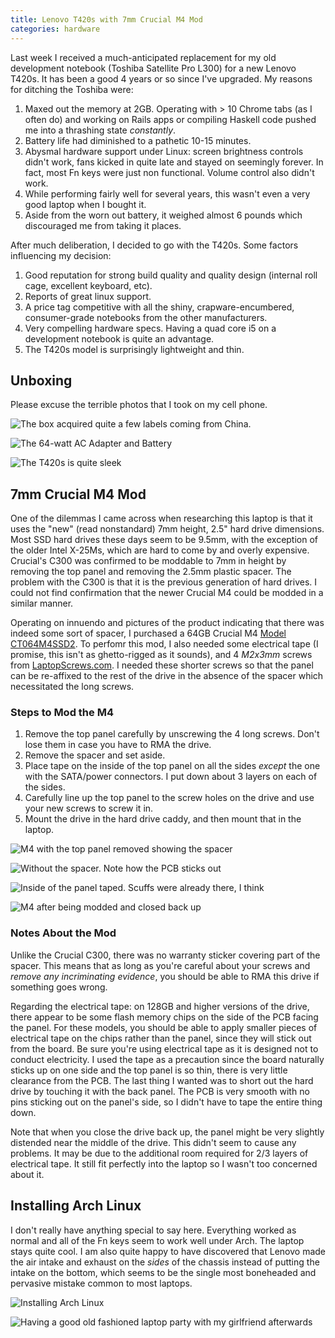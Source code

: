 ```yaml
---
title: Lenovo T420s with 7mm Crucial M4 Mod
categories: hardware
---
```


Last week I received a much-anticipated replacement for my old development notebook (Toshiba Satellite Pro L300) for a new Lenovo T420s. It has been a good 4 years or so since I've upgraded. My reasons for ditching the Toshiba were:

1. Maxed out the memory at 2GB. Operating with > 10 Chrome tabs (as I often do) and working on Rails apps or compiling Haskell code pushed me into a thrashing state *constantly*.
2. Battery life had diminished to a pathetic 10-15 minutes.
3. Abysmal hardware support under Linux: screen brightness controls didn't work, fans kicked in quite late and stayed on seemingly forever. In fact, most Fn keys were just non functional. Volume control also didn't work.
4. While performing fairly well for several years, this wasn't even a very good laptop when I bought it.
5. Aside from the worn out battery, it weighed almost 6 pounds which discouraged me from taking it places.

After much deliberation, I decided to go with the T420s. Some factors influencing my decision:
1. Good reputation for strong build quality and quality design (internal roll cage, excellent keyboard, etc).
2. Reports of great linux support.
3. A price tag competitive with all the shiny, crapware-encumbered, consumer-grade notebooks from the other manufacturers.
4. Very compelling hardware specs. Having a quad core i5 on a development notebook is quite an advantage.
5. The T420s model is surprisingly lightweight and thin.

## Unboxing
Please excuse the terrible photos that I took on my cell phone.

![The box acquired quite a few labels coming from China.](/assets/Thinkpad/in_box.jpg "In Box")

![The 64-watt AC Adapter and Battery](/assets/Thinkpad/adapter_and_battery.jpg "AC Adapter and Battery")

![The T420s is quite sleek](/assets/Thinkpad/side.jpg "Side view")

## 7mm Crucial M4 Mod
One of the dilemmas I came across when researching this laptop is that it uses the "new" (read nonstandard) 7mm height, 2.5" hard drive dimensions. Most SSD hard drives these days seem to be 9.5mm, with the exception of the older Intel X-25Ms, which are hard to come by and overly expensive. Crucial's C300 was confirmed to be moddable to 7mm in height by removing the top panel and removing the 2.5mm plastic spacer. The problem with the C300 is that it is the previous generation of hard drives. I could not find confirmation that the newer Crucial M4 could be modded in a similar manner.

Operating on innuendo and pictures of the product indicating that there was indeed some sort of spacer, I purchased a 64GB Crucial M4 [Model CT064M4SSD2](http://www.crucial.com/store/partspecs.aspx?IMODULE=CT064M4SSD2). To perfomr this mod, I also needed some electrical tape (I promise, this isn't as ghetto-rigged as it sounds), and 4 *M2x3mm* screws from [LaptopScrews.com](http://www.laptopscrews.com). I needed these shorter screws so that the panel can be re-affixed to the rest of the drive in the absence of the spacer which necessitated the long screws.

### Steps to Mod the M4
1. Remove the top panel carefully by unscrewing the 4 long screws. Don't lose them in case you have to RMA the drive.
2. Remove the spacer and set aside.
3. Place tape on the inside of the top panel on all the sides *except* the one with the SATA/power connectors. I put down about 3 layers on each of the sides.
4. Carefully line up the top panel to the screw holes on the drive and use your new screws to screw it in.
5. Mount the drive in the hard drive caddy, and then mount that in the laptop.

![M4 with the top panel removed showing the spacer](/assets/Thinkpad/with_spacer.jpg "Top panel removed with spacer")

![Without the spacer. Note how the PCB sticks out](/assets/Thinkpad/without_spacer.jpg "Top panel removed without spacer")

![Inside of the panel taped. Scuffs were already there, I think](/assets/Thinkpad/tape.jpg "Inside of the panel taped")

![M4 after being modded and closed back up](/assets/Thinkpad/modded.jpg "M4 after mod")

### Notes About the Mod
Unlike the Crucial C300, there was no warranty sticker covering part of the spacer. This means that as long as you're careful about your screws and *remove any incriminating evidence*, you should be able to RMA this drive if something goes wrong. 

Regarding the electrical tape: on 128GB and higher versions of the drive, there appear to be some flash memory chips on the side of the PCB facing the panel. For these models, you should be able to apply smaller pieces of electrical tape on the chips rather than the panel, since they will stick out from the board. Be sure you're using electrical tape as it is designed not to conduct electricity. I used the tape as a precaution since the board naturally sticks up on one side and the top panel is so thin, there is very little clearance from the PCB. The last thing I wanted was to short out the hard drive by touching it with the back panel. The PCB is very smooth with no pins sticking out on the panel's side, so I didn't have to tape the entire thing down.

Note that when you close the drive back up, the panel might be very slightly distended near the middle of the drive. This didn't seem to cause any problems. It may be due to the additional room required for 2/3 layers of electrical tape. It still fit perfectly into the laptop so I wasn't too concerned about it.

## Installing Arch Linux
I don't really have anything special to say here. Everything worked as normal and all of the Fn keys seem to work well under Arch. The laptop stays quite cool. I am also quite happy to have discovered that Lenovo made the air intake and exhaust on the *sides* of the chassis instead of putting the intake on the bottom, which seems to be the single most boneheaded and pervasive mistake common to most laptops.

![Installing Arch Linux](/assets/Thinkpad/arch.jpg "Installing Arch Linux")

![Having a good old fashioned laptop party with my girlfriend afterwards](/assets/Thinkpad/party.jpg "Laptop Party!")
